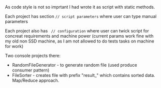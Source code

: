 As code style is not so imprtant I had wrote it as script with static methods.

Each project has section ``` // script parameters ``` where user can type manual parameters

Each project also has ``` // configuration``` where user can twick script for concreat requirements and machine power (current params work fine with my old non SSD machine, as I am not allowed to do tests tasks on machine for work)

Two console projects there:
- RandomFileGenerator - to generate random file (used produce consumer pattern)
- FileSorter - creates file with prefix "result_" which contains sorted data. Map/Reduce approach.

